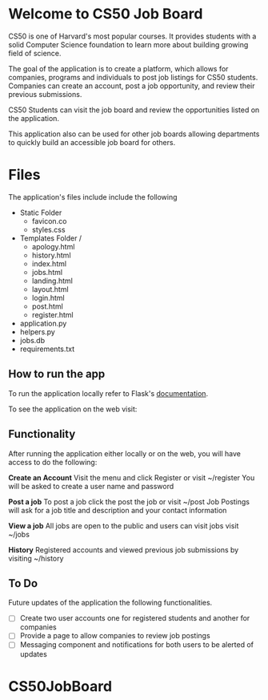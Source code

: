 # Welcome to CS50 Job Board
CS50 is one of Harvard's most popular courses. It provides students with a solid Computer Science foundation to learn more about building growing field of science.

The goal of the application is to create a platform, which allows for companies, programs and individuals to post job listings for CS50 students. Companies can create an account, post a job opportunity, and review their previous submissions. 

CS50 Students can visit the job board and review the opportunities listed on the application.

This application also can be used for other job boards allowing departments to quickly build an accessible job board for others. 


# Files

The application's files include  include the following

 - Static Folder
	 - favicon.co
	 - styles.css
 - Templates Folder /
	 - apology.html
	 - history.html
	 - index.html
	 - jobs.html
	 - landing.html
	 - layout.html
	 - login.html
	 - post.html
	 - register.html
 - application.py
 - helpers.py
 - jobs.db
 - requirements.txt


## How to run the app

To run the application locally refer to Flask's [documentation](http://flask.pocoo.org/docs/0.12/quickstart/).

To see the application on the web visit: 

## Functionality
After running the application either locally or on the web, you will have access to do the following:

**Create an Account**
	Visit the menu and click Register or visit ~/register
	You will be asked to create a user name and password

**Post a job**
	To post a job click the post the job or visit ~/post
	Job Postings will ask for a job title and description and your contact information
	
**View a job**
	All jobs are open to the public and users can visit jobs visit ~/jobs

**History**
	Registered accounts and viewed previous job submissions by visiting ~/history

## To Do

Future updates of the application the following functionalities.

 - [ ] Create two user accounts one for registered students and another for companies
 - [ ] Provide a page to allow companies to review job postings
 - [ ] Messaging component and notifications for both users to be alerted of updates
# CS50JobBoard
